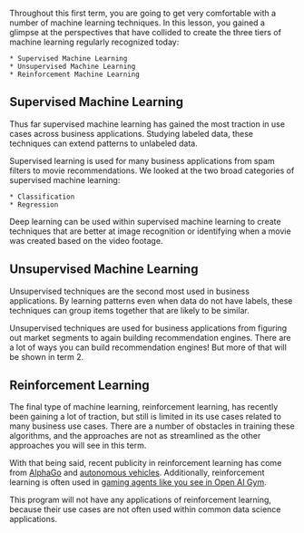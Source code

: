 Throughout this first term, you are going to get very comfortable with a number of machine learning techniques. In this lesson, you gained a glimpse at the perspectives that have collided to create the three tiers of machine learning regularly recognized today:  

    * Supervised Machine Learning  
    * Unsupervised Machine Learning  
    * Reinforcement Machine Learning  


## Supervised Machine Learning

Thus far supervised machine learning has gained the most traction in use cases across business applications. Studying labeled data, these techniques can extend patterns to unlabeled data.  

Supervised learning is used for many business applications from spam filters to movie recommendations. We looked at the two broad categories of supervised machine learning:  

    * Classification  
    * Regression  

Deep learning can be used within supervised machine learning to create techniques that are better at image recognition or identifying when a movie was created based on the video footage.


## Unsupervised Machine Learning

Unsupervised techniques are the second most used in business applications. By learning patterns even when data do not have labels, these techniques can group items together that are likely to be similar.   

Unsupervised techniques are used for business applications from figuring out market segments to again building recommendation engines. There are a lot of ways you can build recommendation engines! But more of that will be shown in term 2.


## Reinforcement Learning

The final type of machine learning, reinforcement learning, has recently been gaining a lot of traction, but still is limited in its use cases related to many business use cases. There are a number of obstacles in training these algorithms, and the approaches are not as streamlined as the other approaches you will see in this term.  

With that being said, recent publicity in reinforcement learning has come from [AlphaGo](https://deepmind.com/blog/alphago-zero-learning-scratch/) and [autonomous vehicles](http://cs231n.stanford.edu/reports/2016/pdfs/112_Report.pdf). Additionally, reinforcement learning is often used in [gaming agents like you see in Open AI Gym](https://gym.openai.com/).

This program will not have any applications of reinforcement learning, because their use cases are not often used within common data science applications.
